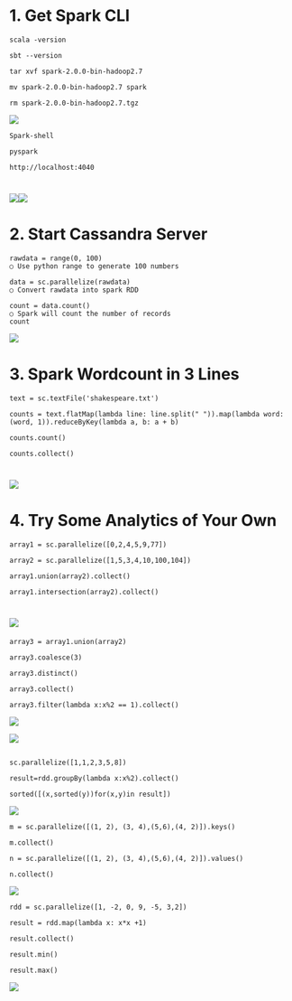 # 1. Get Spark CLI

```
scala -version

sbt --version

tar xvf spark-2.0.0-bin-hadoop2.7

mv spark-2.0.0-bin-hadoop2.7 spark

rm spark-2.0.0-bin-hadoop2.7.tgz
```

![](/assets/spark1.jpeg)

```
Spark-shell

pyspark

http://localhost:4040
```

# ![](/assets/spark2.jpeg)![](/assets/spark3.jpeg)

# 2. Start Cassandra Server

```
rawdata = range(0, 100)
○ Use python range to generate 100 numbers

data = sc.parallelize(rawdata)
○ Convert rawdata into spark RDD

count = data.count()
○ Spark will count the number of records
count
```

![](blob:file:///e0b4bcf4-b613-4070-9833-78ce9bca1cfe)

# 3. Spark Wordcount in 3 Lines

```
text = sc.textFile('shakespeare.txt')

counts = text.flatMap(lambda line: line.split(" ")).map(lambda word: (word, 1)).reduceByKey(lambda a, b: a + b)

counts.count()

counts.collect()
```

# ![](/assets/spark5.jpeg)

# 4. Try Some Analytics of Your Own

```
array1 = sc.parallelize([0,2,4,5,9,77])

array2 = sc.parallelize([1,5,3,4,10,100,104])

array1.union(array2).collect()

array1.intersection(array2).collect()
```

# ![](/assets/spark6.png)

```
array3 = array1.union(array2)

array3.coalesce(3)

array3.distinct()

array3.collect()

array3.filter(lambda x:x%2 == 1).collect()
```

![](/assets/spark7.jpeg)

![](/assets/spark8.png)



```

```

```
sc.parallelize([1,1,2,3,5,8])

result=rdd.groupBy(lambda x:x%2).collect()

sorted([(x,sorted(y))for(x,y)in result])
```

![](/assets/spark9.jpeg)

```
m = sc.parallelize([(1, 2), (3, 4),(5,6),(4, 2)]).keys()

m.collect()

n = sc.parallelize([(1, 2), (3, 4),(5,6),(4, 2)]).values()

n.collect()
```

![](/assets/spark11.png)

```
rdd = sc.parallelize([1, -2, 0, 9, -5, 3,2])

result = rdd.map(lambda x: x*x +1)

result.collect()

result.min()

result.max()
```

![](/assets/spark10.jpeg)



